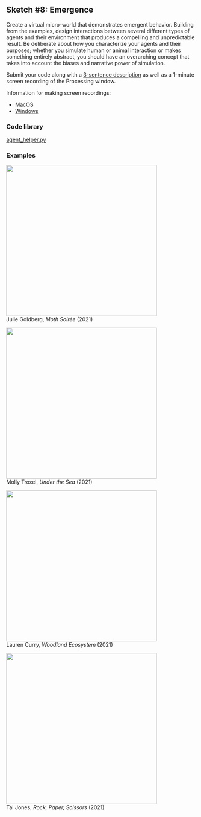 ## Sketch #8: Emergence

Create a virtual micro-world that demonstrates emergent behavior. Building from the examples, design interactions between several different types of agents and their environment that produces a compelling and unpredictable result. Be deliberate about how you characterize your agents and their purposes; whether you simulate human or animal interaction or makes something entirely abstract, you should have an overarching concept that takes into account the biases and narrative power of simulation.

Submit your code along with a [3-sentence description](../../resources/description_guidelines.md) as well as a 1-minute screen recording of the Processing window.

Information for making screen recordings:
- [MacOS](https://support.apple.com/guide/mac-help/take-a-screenshot-or-screen-recording-mh26782/mac)
- [Windows](https://betanews.com/2020/01/20/windows-10-screen-record-xbox-game-bar/)

### Code library

[agent_helper.py](emergence_demo/agent_helper.py)

### Examples

<p>
  <img src="examples/julie_goldberg_moth_soiree.gif" width="400" /><br />
  Julie Goldberg, <i>Moth Soirée</i> (2021)<br />
</p>

<p>
  <img src="examples/molly_troxel_under_the_sea.gif" width="400" /><br />
  Molly Troxel, <i>Under the Sea</i> (2021)<br />
</p>

<p>
  <img src="examples/lauren_curry_woodland_ecosystem.gif" width="400" /><br />
  Lauren Curry, <i>Woodland Ecosystem</i> (2021)<br />
</p>

<p>
  <img src="examples/tal_jones_rock_paper_scissors.gif" width="400" /><br />
  Tal Jones, <i>Rock, Paper, Scissors</i> (2021)<br />
</p>
